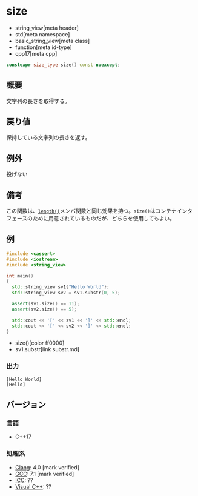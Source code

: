 # size
* string_view[meta header]
* std[meta namespace]
* basic_string_view[meta class]
* function[meta id-type]
* cpp17[meta cpp]

```cpp
constexpr size_type size() const noexcept;
```

## 概要
文字列の長さを取得する。


## 戻り値
保持している文字列の長さを返す。


## 例外
投げない


## 備考
この関数は、[`length()`](length.md)メンバ関数と同じ効果を持つ。`size()`はコンテナインタフェースのために用意されているものだが、どちらを使用してもよい。


## 例
```cpp example
#include <cassert>
#include <iostream>
#include <string_view>

int main()
{
  std::string_view sv1{"Hello World"};
  std::string_view sv2 = sv1.substr(0, 5);

  assert(sv1.size() == 11);
  assert(sv2.size() == 5);

  std::cout << '[' << sv1 << ']' << std::endl;
  std::cout << '[' << sv2 << ']' << std::endl;
}
```
* size()[color ff0000]
* sv1.substr[link substr.md]

### 出力
```
[Hello World]
[Hello]
```


## バージョン
### 言語
- C++17

### 処理系
- [Clang](/implementation.md#clang): 4.0 [mark verified]
- [GCC](/implementation.md#gcc): 7.1 [mark verified]
- [ICC](/implementation.md#icc): ??
- [Visual C++](/implementation.md#visual_cpp): ??
